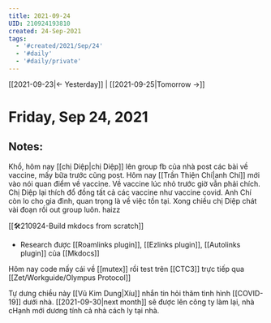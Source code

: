 ```yaml
---
title: 2021-09-24
UID: 210924193810
created: 24-Sep-2021
tags:
  - '#created/2021/Sep/24'
  - '#daily'
  - '#daily/private'
---
```

[[2021-09-23|<- Yesterday]] | [[2021-09-25|Tomorrow ->]]
# Friday, Sep 24, 2021

## Notes:

Khổ, hôm nay [[chị Diệp|chị Diệp]] lên group fb của nhà post các bài về vaccine, mấy bữa trước cũng post. Hôm nay [[Trần Thiện Chí|anh Chí]] mới vào nói quan điểm về vaccine. Về vaccine lúc nhỏ trước giờ vẫn phải chích. Chị Diệp lại thích đổ đồng tất cả các vaccine như vaccine covid. Anh Chí còn lo cho gia đình, quan trọng là về việc tồn tại. Xong chiều chị Diệp chát vài đoạn rồi out group luôn. haizz

[[🛠️210924-Build mkdocs from scratch]]
- Research được [[Roamlinks plugin]], [[Ezlinks plugin]],  [[Autolinks plugin]] của [[Mkdocs]]

Hôm nay code mấy cái về [[mutex]] rồi test trên [[CTC3]] trực tiếp qua [[Zet/Workguide/Olympus Protocol]]


Tự dưng chiều này [[Vũ Kim Dung|Xíu]] nhắn tin hỏi thăm tình hình [[COVID-19]] dưới nhà. [[2021-09-30|next month]] sẽ được lên công ty làm lại, nhà cHạnh mới dương tính cả nhà cách ly tại nhà.
